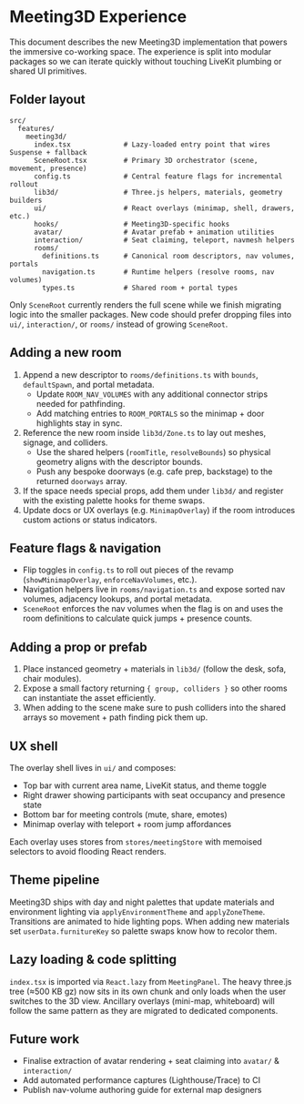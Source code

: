# Meeting3D Experience

This document describes the new Meeting3D implementation that powers the immersive co-working space. The experience is split into modular packages so we can iterate quickly without touching LiveKit plumbing or shared UI primitives.

## Folder layout

```
src/
  features/
    meeting3d/
      index.tsx             # Lazy-loaded entry point that wires Suspense + fallback
      SceneRoot.tsx         # Primary 3D orchestrator (scene, movement, presence)
      config.ts             # Central feature flags for incremental rollout
      lib3d/                # Three.js helpers, materials, geometry builders
      ui/                   # React overlays (minimap, shell, drawers, etc.)
      hooks/                # Meeting3D-specific hooks
      avatar/               # Avatar prefab + animation utilities
      interaction/          # Seat claiming, teleport, navmesh helpers
      rooms/
        definitions.ts      # Canonical room descriptors, nav volumes, portals
        navigation.ts       # Runtime helpers (resolve rooms, nav volumes)
        types.ts            # Shared room + portal types
```

Only `SceneRoot` currently renders the full scene while we finish migrating logic into the smaller packages. New code should prefer dropping files into `ui/`, `interaction/`, or `rooms/` instead of growing `SceneRoot`.

## Adding a new room

1. Append a new descriptor to `rooms/definitions.ts` with `bounds`, `defaultSpawn`, and portal metadata.
   - Update `ROOM_NAV_VOLUMES` with any additional connector strips needed for pathfinding.
   - Add matching entries to `ROOM_PORTALS` so the minimap + door highlights stay in sync.
2. Reference the new room inside `lib3d/Zone.ts` to lay out meshes, signage, and colliders.
   - Use the shared helpers (`roomTitle`, `resolveBounds`) so physical geometry aligns with the descriptor bounds.
   - Push any bespoke doorways (e.g. cafe prep, backstage) to the returned `doorways` array.
3. If the space needs special props, add them under `lib3d/` and register with the existing palette hooks for theme swaps.
4. Update docs or UX overlays (e.g. `MinimapOverlay`) if the room introduces custom actions or status indicators.

## Feature flags & navigation

- Flip toggles in `config.ts` to roll out pieces of the revamp (`showMinimapOverlay`, `enforceNavVolumes`, etc.).
- Navigation helpers live in `rooms/navigation.ts` and expose sorted nav volumes, adjacency lookups, and portal metadata.
- `SceneRoot` enforces the nav volumes when the flag is on and uses the room definitions to calculate quick jumps + presence counts.

## Adding a prop or prefab

1. Place instanced geometry + materials in `lib3d/` (follow the desk, sofa, chair modules).
2. Expose a small factory returning `{ group, colliders }` so other rooms can instantiate the asset efficiently.
3. When adding to the scene make sure to push colliders into the shared arrays so movement + path finding pick them up.

## UX shell

The overlay shell lives in `ui/` and composes:

- Top bar with current area name, LiveKit status, and theme toggle
- Right drawer showing participants with seat occupancy and presence state
- Bottom bar for meeting controls (mute, share, emotes)
- Minimap overlay with teleport + room jump affordances

Each overlay uses stores from `stores/meetingStore` with memoised selectors to avoid flooding React renders.

## Theme pipeline

Meeting3D ships with day and night palettes that update materials and environment lighting via `applyEnvironmentTheme` and `applyZoneTheme`. Transitions are animated to hide lighting pops. When adding new materials set `userData.furnitureKey` so palette swaps know how to recolor them.

## Lazy loading & code splitting

`index.tsx` is imported via `React.lazy` from `MeetingPanel`. The heavy three.js tree (≈500 KB gz) now sits in its own chunk and only loads when the user switches to the 3D view. Ancillary overlays (mini-map, whiteboard) will follow the same pattern as they are migrated to dedicated components.

## Future work

- Finalise extraction of avatar rendering + seat claiming into `avatar/` & `interaction/`
- Add automated performance captures (Lighthouse/Trace) to CI
- Publish nav-volume authoring guide for external map designers

